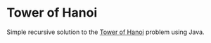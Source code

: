 # Tower of Hanoi

Simple recursive solution to the [Tower of Hanoi](https://en.wikipedia.org/wiki/Tower_of_Hanoi) problem using Java.